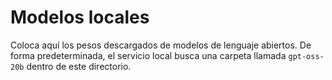 # Modelos locales

Coloca aquí los pesos descargados de modelos de lenguaje abiertos. De forma
predeterminada, el servicio local busca una carpeta llamada
`gpt-oss-20b` dentro de este directorio.
